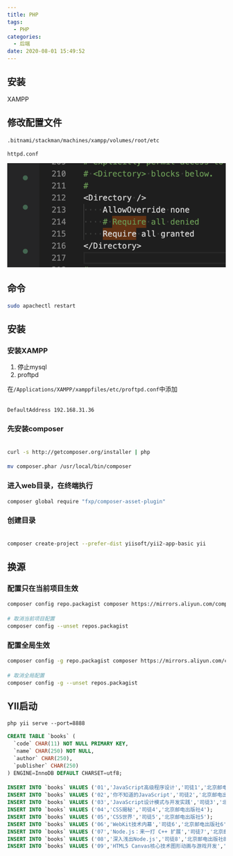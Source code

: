 ```yaml
---
title: PHP
tags:
  - PHP
categories:
  - 后端
date: 2020-08-01 15:49:52
---
```


## 安装

XAMPP

## 修改配置文件

`.bitnami/stackman/machines/xampp/volumes/root/etc`

`httpd.conf`

![](PHP/2020-08-01-17-21-35.png)


## 命令

```bash
sudo apachectl restart
```

## 安装

### 安装XAMPP

1. 停止mysql
2. proftpd

在`/Applications/XAMPP/xamppfiles/etc/proftpd.conf`中添加
```config

DefaultAddress 192.168.31.36
```


### 先安装composer
```bash

curl -s http://getcomposer.org/installer | php

mv composer.phar /usr/local/bin/composer
```

### 进入web目录，在终端执行
```bash
composer global require "fxp/composer-asset-plugin"
```

### 创建目录
```bash

composer create-project --prefer-dist yiisoft/yii2-app-basic yii
```

## 换源

### 配置只在当前项目生效

```bash
composer config repo.packagist composer https://mirrors.aliyun.com/composer/

# 取消当前项目配置
composer config --unset repos.packagist
```

### 配置全局生效

```bash
composer config -g repo.packagist composer https://mirrors.aliyun.com/composer/

# 取消全局配置
composer config -g --unset repos.packagist
```

## YII启动

```
php yii serve --port=8888

```

```sql
CREATE TABLE `books` (
  `code` CHAR(11) NOT NULL PRIMARY KEY,
  `name` CHAR(250) NOT NULL,
  `author` CHAR(250),
  `publisher` CHAR(250)
) ENGINE=InnoDB DEFAULT CHARSET=utf8;

INSERT INTO `books` VALUES ('01','JavaScript高级程序设计','司徒1','北京邮电出版社1');
INSERT INTO `books` VALUES ('02','你不知道的JavaScript','司徒2','北京邮电出版社2');
INSERT INTO `books` VALUES ('03','JavaScript设计模式与开发实践','司徒3','北京邮电出版社3');
INSERT INTO `books` VALUES ('04','CSS揭秘','司徒4','北京邮电出版社4');
INSERT INTO `books` VALUES ('05','CSS世界','司徒5','北京邮电出版社5');
INSERT INTO `books` VALUES ('06','WebKit技术内幕','司徒6','北京邮电出版社6');
INSERT INTO `books` VALUES ('07','Node.js：来一打 C++ 扩展','司徒7','北京邮电出版社7');
INSERT INTO `books` VALUES ('08','深入浅出Node.js','司徒8','北京邮电出版社8');
INSERT INTO `books` VALUES ('09','HTML5 Canvas核心技术图形动画与游戏开发','司徒9','北京邮电出版社9');
```
